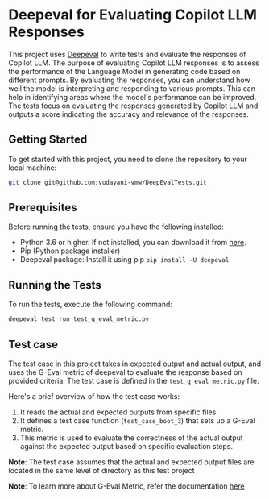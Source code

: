 # Deepeval for Evaluating Copilot LLM Responses

This project uses [Deepeval](https://github.com/confident-ai/deepeval) to write tests and evaluate the responses of Copilot LLM.
The purpose of evaluating Copilot LLM responses is to assess the performance of the Language Model in generating code based on different prompts. By evaluating the responses, you can understand how well the model is interpreting and responding to various prompts. This can help in identifying areas where the model's performance can be improved.
The tests focus on evaluating the responses generated by Copilot LLM and outputs a score indicating the accuracy and relevance of the responses.

## Getting Started

To get started with this project, you need to clone the repository to your local machine:

```bash
git clone git@github.com:vudayani-vmw/DeepEvalTests.git
```

## Prerequisites

Before running the tests, ensure you have the following installed:

- Python 3.6 or higher. If not installed, you can download it from [here](https://www.python.org/downloads/).
- Pip (Python package installer)
- Deepeval package: Install it using pip `pip install -U deepeval`

## Running the Tests

To run the tests, execute the following command:

```bash
deepeval test run test_g_eval_metric.py
```

## Test case

The test case in this project takes in expected output and actual output, and uses the G-Eval metric of deepeval to evaluate the response based on provided criteria. The test case is defined in the `test_g_eval_metric.py` file.

Here's a brief overview of how the test case works:

1. It reads the actual and expected outputs from specific files.
2. It defines a test case function (`test_case_boot_3`) that sets up a G-Eval metric.
3. This metric is used to evaluate the correctness of the actual output against the expected output based on specific evaluation steps.

**Note**: The test case assumes that the actual and expected output files are located in the same level of directory as this test project

**Note**: To learn more about G-Eval Metric, refer the documentation [here](https://docs.confident-ai.com/docs/metrics-llm-evals)